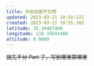 ```yaml
---
title: 负权边是坏文明
updated: 2023-03-21 10:58:22Z
created: 2023-03-21 10:55:10Z
latitude: 35.10467400
longitude: 118.35641400
altitude: 0.0000
---
```


~~就先不分 Part 了，写到哪里算哪里~~




